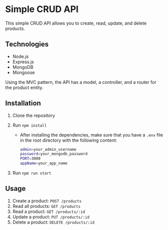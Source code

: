 # Simple CRUD API

This simple CRUD API allows you to create, read, update, and delete products.

## Technologies

- Node.js
- Express.js
- MongoDB
- Mongoose

Using the MVC pattern, the API has a model, a controller, and a router for the product entity.

## Installation

1. Clone the repository
2. Run `npm install`

   - After installing the dependencies, make sure that you have a `.env` file in the root directory with the following content:

     ```bash
     admin=your_admin_username
     password=your_mongodb_password
     PORT=3000
     appName=your_app_name
     ```

3. Run `npm run start`

## Usage

1. Create a product: `POST /products`
2. Read all products: `GET /products`
3. Read a product: `GET /products/:id`
4. Update a product: `PUT /products/:id`
5. Delete a product: `DELETE /products/:id`
